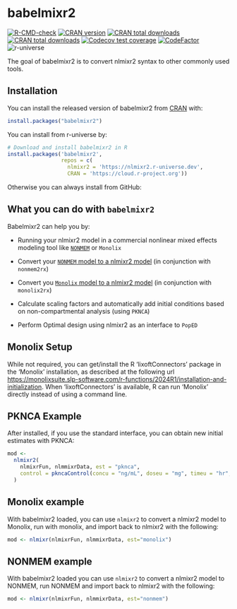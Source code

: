 
<!-- README.md is generated from README.Rmd. Please edit that file -->

# babelmixr2

<!-- badges: start -->

[![R-CMD-check](https://github.com/nlmixr2/babelmixr2/actions/workflows/R-CMD-check.yaml/badge.svg)](https://github.com/nlmixr2/babelmixr2/actions/workflows/R-CMD-check.yaml)
[![CRAN
version](http://www.r-pkg.org/badges/version/babelmixr2)](https://cran.r-project.org/package=babelmixr2)
[![CRAN total
downloads](https://cranlogs.r-pkg.org/badges/grand-total/babelmixr2)](https://cran.r-project.org/package=babelmixr2)
[![CRAN total
downloads](https://cranlogs.r-pkg.org/badges/babelmixr2)](https://cran.r-project.org/package=babelmixr2)
[![Codecov test
coverage](https://codecov.io/gh/nlmixr2/babelmixr2/branch/main/graph/badge.svg)](https://app.codecov.io/gh/nlmixr2/babelmixr2?branch=main)
[![CodeFactor](https://www.codefactor.io/repository/github/nlmixr2/babelmixr2/badge)](https://www.codefactor.io/repository/github/nlmixr2/babelmixr2)
![r-universe](https://nlmixr2.r-universe.dev/badges/babelmixr2)
<!-- badges: end -->

The goal of babelmixr2 is to convert nlmixr2 syntax to other commonly
used tools.

## Installation

You can install the released version of babelmixr2 from
[CRAN](https://CRAN.R-project.org) with:

``` r
install.packages("babelmixr2")
```

You can install from r-universe by:

``` r
# Download and install babelmixr2 in R
install.packages('babelmixr2',
                 repos = c(
                   nlmixr2 = 'https://nlmixr2.r-universe.dev',
                   CRAN = 'https://cloud.r-project.org'))
```

Otherwise you can always install from GitHub:

## What you can do with `babelmixr2`

Babelmixr2 can help you by:

  - Running your nlmixr2 model in a commercial nonlinear mixed effects
    modeling tool like
    [`NONMEM`](https://nlmixr2.github.io/babelmixr2/articles/running-nonmem.html)
    or `Monolix`

  - Convert your [`NONMEM` model to a nlmixr2
    model](https://nlmixr2.github.io/nonmem2rx/articles/convert-nlmixr2.html)
    (in conjunction with `nonmem2rx`)

  - Convert you [`Monolix` model to a nlmixr2
    model](https://nlmixr2.github.io/monolix2rx/articles/convert-nlmixr2.html)
    (in conjunction with `monolix2rx`)

  - Calculate scaling factors and automatically add initial conditions
    based on non-compartmental analysis (using `PKNCA`)

  - Perform Optimal design using nlmixr2 as an interface to `PopED`

## Monolix Setup

While not required, you can get/install the R ‘lixoftConnectors’ package
in the ‘Monolix’ installation, as described at the following url
<https://monolixsuite.slp-software.com/r-functions/2024R1/installation-and-initialization>.
When ‘lixoftConnectors’ is available, R can run ‘Monolix’ directly
instead of using a command line.

## PKNCA Example

After installed, if you use the standard interface, you can obtain new
initial estimates with PKNCA:

``` r
mod <-
  nlmixr2(
    nlmixrFun, nlmmixrData, est = "pknca",
    control = pkncaControl(concu = "ng/mL", doseu = "mg", timeu = "hr", volumeu = "L")
  )
```

## Monolix example

With babelmixr2 loaded, you can use `nlmixr2` to convert a nlmixr2 model
to Monolix, run with monolix, and import back to nlmixr2 with the
following:

``` r
mod <- nlmixr(nlmixrFun, nlmmixrData, est="monolix")
```

## NONMEM example

With babelmixr2 loaded you can use `nlmixr2` to convert a nlmixr2 model
to NONMEM, run NONMEM and import back to nlmixr2 with the following:

``` r
mod <- nlmixr(nlmixrFun, nlmmixrData, est="nonmem")
```
